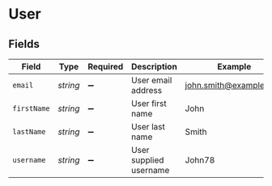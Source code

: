 # User


## Fields

| Field                  | Type                   | Required               | Description            | Example                |
| ---------------------- | ---------------------- | ---------------------- | ---------------------- | ---------------------- |
| `email`                | *string*               | :heavy_minus_sign:     | User email address     | john.smith@example.com |
| `firstName`            | *string*               | :heavy_minus_sign:     | User first name        | John                   |
| `lastName`             | *string*               | :heavy_minus_sign:     | User last name         | Smith                  |
| `username`             | *string*               | :heavy_minus_sign:     | User supplied username | John78                 |